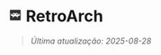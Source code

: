 # <img src="icon/retroarch.png" alt="Ícone" width="24"> RetroArch

> *Última atualização: 2025-08-28*
